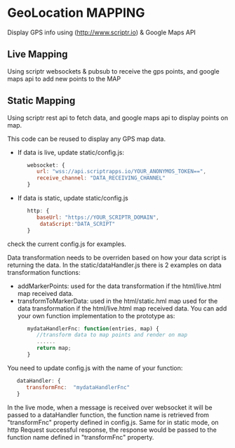 GeoLocation MAPPING
===================

Display GPS info using (http://www.scriptr.io) & Google Maps API


Live Mapping
------------
Using scriptr websockets & pubsub to receive the gps points, and google maps api to add new points to the MAP


Static Mapping
--------------
Using scriptr rest api to fetch data, and google maps api to display points on map.

This code can be reused to display any GPS map data. 

- If data is live, update static/config.js:

   ```javascript
      websocket: {
         url: "wss://api.scriptrapps.io/YOUR_ANONYMOS_TOKEN==",
         receive_channel: "DATA_RECEIVING_CHANNEL" 
      }
   ```
- If data is static, update static/config.js
  
   ```javascript
      http: {
         baseUrl: "https://YOUR_SCRIPTR_DOMAIN",
  	      dataScript:"DATA_SCRIPT"
      }
   ```
    
check the current config.js for examples.

Data transformation needs to be overriden based on how your data script is returning the data. In the static/dataHandler.js there is 2 examples on data transformation functions:
- addMarkerPoints: used for the data transformation if the html/live.html map received data.
- transformToMarkerData: used in the html/static.hml map used for the data transformation if the html/live.html map received data.
You can add your own function implementation to the prototype as:
   ```javascript
      mydataHandlerFnc: function(entries, map) {
         //transform data to map points and render on map
         ......
         return map;
      }
   ```
You need to update config.js with the name of your function:
   ```javascript
      dataHandler: {
         transformFnc:  "mydataHandlerFnc"
      }
   ```
In the live mode, when a message is received over websocket it will be passed to a dataHandler function, the function name is retrieved from "transformFnc" property defined in config.js.
Same for in static mode, on http Request successful response, the response would be passed to the function name defined in  "transformFnc" property.










